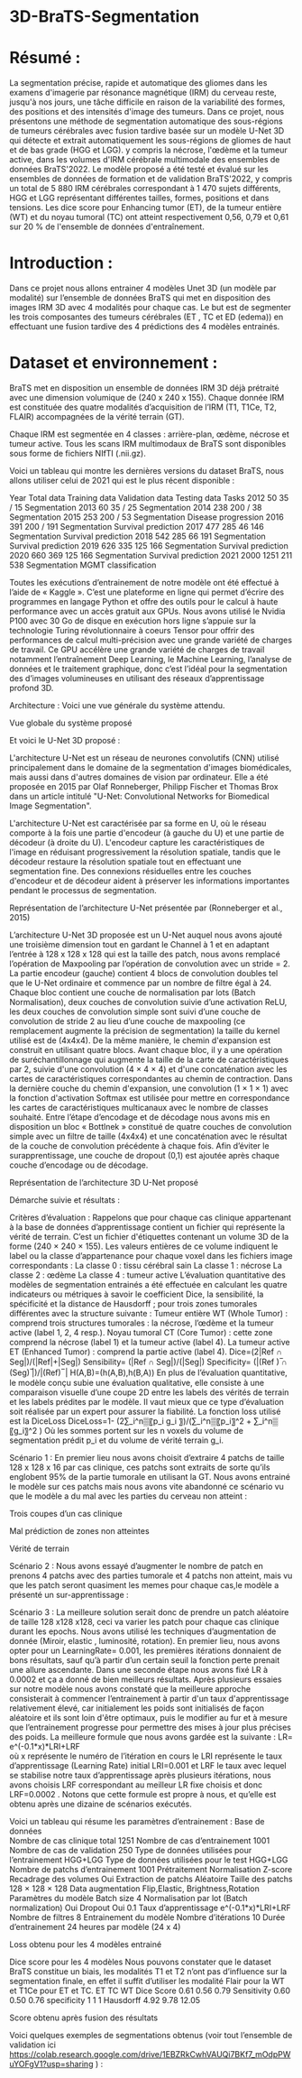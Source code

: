 # 3D-BraTS-Segmentation

# Résumé :
La segmentation précise, rapide et automatique des gliomes dans les examens d'imagerie par résonance magnétique (IRM) du cerveau reste, jusqu'à nos jours, une tâche difficile en raison de la variabilité des formes, des positions et des intensités d'image des tumeurs. Dans ce projet, nous présentons une méthode de segmentation automatique des sous-régions de tumeurs cérébrales avec fusion tardive basée sur un modèle U-Net 3D qui détecte et extrait automatiquement les sous-régions de gliomes de haut et de bas grade (HGG et LGG).  y compris la nécrose, l'œdème et la tumeur active, dans les volumes d'IRM cérébrale multimodale des ensembles de données BraTS'2022. Le modèle proposé a été testé et évalué sur les ensembles de données de formation et de validation BraTS'2022, y compris un total de 5 880 IRM cérébrales correspondant à 1 470 sujets différents, HGG et LGG représentant différentes tailles, formes, positions et dans tensions. Les dice score pour Enhancing tumor (ET), de la tumeur entière (WT) et du noyau tumoral (TC) ont atteint respectivement 0,56, 0,79 et 0,61 sur 20 % de l'ensemble de données d'entraînement. 

# Introduction :
Dans ce projet nous allons entrainer 4 modèles Unet 3D (un modèle par modalité) sur l’ensemble de données BraTS qui met en disposition des images IRM 3D avec 4 modalités pour chaque cas. Le but est de segmenter les trois composantes des tumeurs cérébrales (ET , TC et ED (edema)) en effectuant une fusion tardive des 4 prédictions des 4 modèles entrainés.

# Dataset et environnement :
BraTS met en disposition un ensemble de données IRM 3D déjà prétraité avec une dimension volumique de (240 x 240 x 155). Chaque donnée IRM est constituée des quatre modalités d’acquisition de l’IRM (T1, T1Ce, T2, FLAIR) accompagnées de la vérité terrain (GT).
 
Chaque IRM est segmentée en 4 classes : arrière-plan, œdème, nécrose et tumeur active. Tous les scans IRM multimodaux de BraTS sont disponibles sous forme de fichiers NIfTI (.nii.gz).

Voici un tableau qui montre les dernières versions du dataset BraTS, nous allons utiliser celui de 2021 qui est le plus récent disponible :

Year	Total data	Training data	Validation data	Testing data	Tasks
2012	50	35	/	15	Segmentation
2013	60	35	/	25	Segmentation
2014	238	200	/	38	Segmentation
2015	253	200	/	53	Segmentation
Disease progression
2016	391	200	/	191	Segmentation
Survival prediction
2017	477	285	46	146	Segmentation
Survival prediction
2018	542	285	66	191	Segmentation
Survival prediction
2019	626	335	125	166	Segmentation
Survival prediction
2020	660	369	125	166	Segmentation
Survival prediction
2021	2000	1251	211	538	Segmentation
MGMT classification

Toutes les exécutions d’entrainement de notre modèle ont été effectué à l’aide de « Kaggle ». C’est une plateforme en ligne qui permet d’écrire des programmes en langage Python et offre des outils pour le calcul à haute performance avec un accès gratuit aux GPUs. 
Nous avons utilisé le Nvidia P100 avec 30 Go de disque en exécution hors ligne s’appuie sur la technologie Turing révolutionnaire à coeurs Tensor pour offrir des performances de calcul multi-précision avec une grande variété de charges de travail. 
Ce GPU accélère une grande variété de charges de travail notamment l’entraînement Deep Learning, le Machine Learning, l’analyse de données et le traitement graphique, donc c’est l’idéal pour la segmentation des d’images volumineuses en utilisant des réseaux d’apprentissage profond 3D.

Architecture : 
Voici une vue générale du système attendu.
 
Vue globale du système proposé

Et voici le U-Net 3D proposé :

L'architecture U-Net est un réseau de neurones convolutifs (CNN) utilisé principalement dans le domaine de la segmentation d'images biomédicales, mais aussi dans d'autres domaines de vision par ordinateur. Elle a été proposée en 2015 par Olaf Ronneberger, Philipp Fischer et Thomas Brox dans un article intitulé "U-Net: Convolutional Networks for Biomedical Image Segmentation".

L'architecture U-Net est caractérisée par sa forme en U, où le réseau comporte à la fois une partie d'encodeur (à gauche du U) et une partie de décodeur (à droite du U). L'encodeur capture les caractéristiques de l'image en réduisant progressivement la résolution spatiale, tandis que le décodeur restaure la résolution spatiale tout en effectuant une segmentation fine. Des connexions résiduelles entre les couches d'encodeur et de décodeur aident à préserver les informations importantes pendant le processus de segmentation.

 
Représentation de l’architecture U-Net présentée par (Ronneberger et al., 2015)

L’architecture U-Net 3D proposée est un U-Net auquel nous avons ajouté une troisième dimension tout en gardant le Channel à 1 et en adaptant l’entrée à 128 x 128 x 128 qui est la taille des patch, nous avons remplacé l’opération de Maxpooling par l’opération de convolution avec un stride = 2. La partie encodeur (gauche) contient 4 blocs de convolution doubles tel que le U-Net ordinaire et commence par un nombre de filtre égal à 24. Chaque bloc contient une couche de normalisation par lots (Batch Normalisation), deux couches de convolution suivie d’une activation ReLU, les deux couches de convolution simple sont suivi d’une couche de convolution de stride 2 au lieu d’une couche de maxpooling (ce remplacement augmente la précision de segmentation) la taille du kernel utilisé est de (4x4x4). De la même manière, le chemin d'expansion est construit en utilisant quatre blocs. Avant chaque bloc, il y a une opération de suréchantillonnage qui augmente la taille de la carte de caractéristiques par 2, suivie d'une convolution (4 × 4 × 4) et d'une concaténation avec les cartes de caractéristiques correspondantes au chemin de contraction. Dans la dernière couche du chemin d'expansion, une convolution (1 × 1 × 1) avec la fonction d'activation Softmax est utilisée pour mettre en correspondance les cartes de caractéristiques multicanaux avec le nombre de classes souhaité.
Entre l’étape d’encodage et de décodage nous avons mis en disposition un bloc « Bottlnek » constitué de quatre couches de convolution simple avec un filtre de taille (4x4x4) et une concaténation avec le résultat de la couche de convolution précédente à chaque fois.
Afin d’éviter le surapprentissage, une couche de dropout (0,1) est ajoutée après chaque couche d’encodage ou de décodage.
 
 
Représentation de l’architecture 3D U-Net proposé



Démarche suivie et résultats :

Critères d’évaluation :
Rappelons que pour chaque cas clinique appartenant à la base de données d’apprentissage contient un fichier qui représente la vérité de terrain. C’est un fichier d'étiquettes contenant un volume 3D de la forme (240 × 240 × 155). Les valeurs entières de ce volume indiquent le label ou la classe d’appartenance pour chaque voxel dans les fichiers image correspondants :
	La classe 0 : tissu cérébral sain 
	La classe 1 : nécrose
	La classe 2 : œdème
	La classe 4 : tumeur active
L’évaluation quantitative des modèles de segmentation entrainés a été effectuée en calculant les quatre indicateurs ou métriques à  savoir le coefficient Dice, la sensibilité, la spécificité et la distance de Hausdorff ; pour trois zones tumorales différentes avec la structure suivante : 
	Tumeur entière WT (Whole Tumor) : comprend trois structures tumorales : la nécrose, l’œdème et la tumeur active (label 1, 2, 4 resp.).
	Noyau tumoral CT (Core Tumor) : cette zone comprend la nécrose (label 1) et la tumeur active (label 4).
	La tumeur active ET (Enhanced Tumor) : comprend la partie active (label 4).
Dice=(2|Ref ∩ Seg|)/(|Ref|+|Seg|)
Sensibility=  (|Ref ∩ Seg|)/(|Seg|)
Specificity=  (|(Ref ) ̅∩ (Seg) ̅|)/|(Ref) ̅ | 
H(A,B)=(h(A,B),h(B,A))
En plus de l’évaluation quantitative, le modèle conçu subie une évaluation qualitative, elle consiste à une comparaison visuelle d’une coupe 2D entre les labels des vérités de terrain et les labels prédites par le modèle. Il vaut mieux que ce type d’évaluation soit réalisée par un expert pour assurer la fiabilité. 
La fonction loss utilisé est la DiceLoss
DiceLoss=1-  (2∑_i^n▒〖p_i g_i 〗)/(∑_i^n▒〖p_i〗^2 + ∑_i^n▒〖g_i〗^2 )
Où les sommes portent sur les n voxels du volume de segmentation prédit p_i et du volume de vérité terrain g_i.


Scénario 1 :
En premier lieu nous avons choisit d’extraire 4 patchs de taille 128 x 128 x 16 par cas clinique, ces patchs sont extraits de sorte qu’ils englobent 95% de la partie tumorale en utilisant la GT.
Nous avons entrainé le modèle sur ces patchs mais nous avons vite abandonné ce scénario vu que le modèle a du mal avec les parties du cerveau non atteint :

 
Trois coupes d’un cas clinique
 
Mal prédiction de zones non atteintes
 
Vérité de terrain

Scénario 2 :
Nous avons essayé d’augmenter le nombre de patch en prenons 4 patchs avec des parties tumorale et 4 patchs non atteint, mais vu que les patch seront quasiment les memes pour chaque cas,le modèle a présenté un sur-apprentissage :
 


Scénario 3 :
La meilleure solution serait donc de prendre un patch aléatoire de taille 128 x128 x128, ceci va varier les patch pour chaque cas clinique durant les epochs.
Nous avons utilisé les techniques d’augmentation de donnée (Miroir, elastic , luminosité, rotation).
En premier lieu, nous avons opter pour un LearningRate= 0.001, les premières itérations donnaient de bons résultats, sauf qu’à partir d’un certain seuil la fonction perte prenait une allure ascendante.
Dans une seconde étape nous avons fixé LR à 0.0002 et ça a donné de bien meilleurs résultats. 
Après plusieurs essaies sur notre modèle nous avons constaté que la meilleure approche consisterait à commencer l’entrainement à partir d'un taux d'apprentissage relativement élevé, car initialement les poids sont initialisés de façon aléatoire et ils sont loin d'être optimaux, puis le modifier au fur et à mesure que l’entrainement progresse pour permettre des mises à jour plus précises des poids.
La meilleure formule que nous avons gardée est la suivante :
LR= e^(-0.1*x)*LRI+LRF                                                          
où x représente le numéro de l’itération en cours le LRI représente le taux d’apprentissage (Learning Rate) initial LRI=0.001 et LRF le taux avec lequel se stabilise notre taux d’apprentissage après plusieurs itérations, nous avons choisis LRF correspondant au meilleur LR fixe choisis et donc  LRF=0.0002 . Notons que cette formule est propre à nous, et qu’elle est obtenu après une dizaine de scénarios exécutés.

Voici un tableau qui résume les paramètres d’entrainement :
Base de données  
Nombre de cas clinique total	1251
Nombre de cas d’entrainement	1001
Nombre de cas de validation	250
Type de données utilisées pour l’entrainement	HGG+LGG
Type de données utilisées pour le test	HGG+LGG
Nombre de patchs d’entrainement 	1001
Prétraitement
Normalisation	Z-score
Recadrage des volumes	Oui
Extraction de patchs	Aléatoire 
Taille des patchs	128 × 128 × 128
Data augmentation	Flip,Elastic, Brightness,Rotation
Paramètres du modèle
Batch size	4
Normalisation par lot (Batch normalization)	Oui
Dropout	Oui 0.1
Taux d’apprentissage	e^(-0.1*x)*LRI+LRF
Nombre de filtres	8
Entrainement du modèle
Nombre d’itérations	10
Durée d’entrainement  	24 heures par modèle (24 x 4)
 
  
  
Loss obtenu pour les 4 modèles entrainé
  
  
Dice score pour les 4 modèles
Nous pouvons constater que le dataset BraTS constitue un biais, les modalités T1 et T2 n’ont pas d’influence sur la segmentation finale, en effet il suffit d’utiliser les modalité Flair pour la WT et T1Ce pour ET et TC.
	ET	TC	WT
Dice Score	0.61	0.56	0.79
Sensitivity	0.60	0.50	0.76
specificity	1	1	1
Hausdorff	4.92	9.78	12.05

Score obtenu après fusion des résultats

Voici quelques exemples de segmentations obtenus (voir tout l’ensemble de validation ici https://colab.research.google.com/drive/1EBZRkCwhVAUQi7BKf7_mOdpPWuYOFgV1?usp=sharing ) :
 
 
 
 

